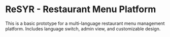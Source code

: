 
# ReSYR - Restaurant Menu Platform

This is a basic prototype for a multi-language restaurant menu management platform. Includes language switch, admin view, and customizable design.
